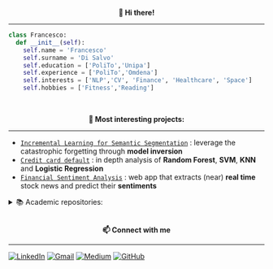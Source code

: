 <p align="center" style="font-weight:bold"> 👋 <b>Hi there!</b> <p>

---

```python
class Francesco:
  def __init__(self):
    self.name = 'Francesco'
    self.surname = 'Di Salvo'
    self.education = ['PoliTo','Unipa']
    self.experience = ['PoliTo','Omdena']
    self.interests = ['NLP','CV', 'Finance', 'Healthcare', 'Space']
    self.hobbies = ['Fitness','Reading']
```

<br />
<p align="center" style="font-weight:bold"> 🔨 <b> Most interesting projects: </b> <p>

---

* [`Incremental Learning for Semantic Segmentation`](https://github.com/francescodisalvo05/incremental-learning-semantic-segmentation) : leverage the catastrophic forgetting through **model inversion**
* [`Credit card default`](https://github.com/francescodisalvo05/credit-card-default) : in depth analysis of **Random Forest**, **SVM**, **KNN** and **Logistic Regression**
* [`Financial Sentiment Analysis`](https://github.com/sicilian-scientists/financial-sentiment-analysis) : web app that extracts (near) **real time** stock news and predict their **sentiments**
  
<details>
<summary>📚 Academic repositories: </summary>
<br> 
  <ul>
    <li><a href="https://github.com/francescodisalvo05/polito-deep-nlp">Deep Natural Language Processing</a></li>
    <li><a href="https://github.com/francescodisalvo05/polito-machine-learning-for-IoT">Machine Learning for IoT</a></li>
    <li><a href="https://github.com/francescodisalvo05/polito-distributed-architectures">Distributed Architectures for Big Data processing and analytics</li>
    <li><a href="https://github.com/francescodisalvo05/polito-data-science-lab)">Data Science Lab: Process and Methods</a></li>
  </ul>
</details>

<br />
<p align="center" style="font-weight:bold"> 📫 <b>Connect with me</b> <p>

---

[![LinkedIn](https://img.shields.io/badge/linkedin-%230077B5.svg?style=for-the-badge&logo=linkedin&logoColor=white)](https://www.linkedin.com/in/francescodisalvo-pa)
[![Gmail](https://img.shields.io/badge/Gmail-D14836?style=for-the-badge&logo=gmail&logoColor=white)](mailto:francesco.disalvo99@gmail.com)
[![Medium](https://img.shields.io/badge/Medium-12100E?style=for-the-badge&logo=medium&logoColor=white)](https://medium.com/@francesco.disalvo)
[![GitHub](https://img.shields.io/badge/github-%23121011.svg?style=for-the-badge&logo=github&logoColor=white)](https://francescodisalvo05.github.io)
